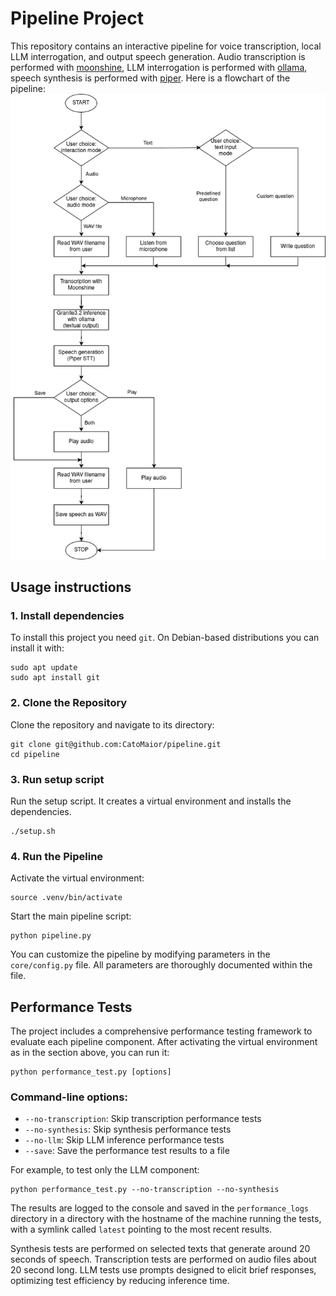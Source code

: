 # Pipeline Project

This repository contains an interactive pipeline for voice transcription, local LLM interrogation, and output speech generation. Audio transcription is performed with [moonshine](https://github.com/usefulsensors/moonshine), LLM interrogation is performed with [ollama](https://github.com/ollama/ollama), speech synthesis is performed with [piper](https://github.com/rhasspy/piper). Here is a flowchart of the pipeline:
![Pipeline Flowchart](pipeline.png)

## Usage instructions

### 1. Install dependencies
To install this project you need `git`. On Debian-based distributions you can install it with:
```
sudo apt update
sudo apt install git
```

### 2. Clone the Repository
Clone the repository and navigate to its directory:
```
git clone git@github.com:CatoMaior/pipeline.git
cd pipeline
```

### 3. Run setup script
Run the setup script. It creates a virtual environment and installs the dependencies.
```
./setup.sh
```

### 4. Run the Pipeline
Activate the virtual environment:
```
source .venv/bin/activate
```
Start the main pipeline script:
```
python pipeline.py
```

You can customize the pipeline by modifying parameters in the `core/config.py` file. All parameters are thoroughly documented within the file.

## Performance Tests

The project includes a comprehensive performance testing framework to evaluate each pipeline component. After activating the virtual environment as in the section above, you can run it:
```
python performance_test.py [options]
```

### Command-line options:

- `--no-transcription`: Skip transcription performance tests
- `--no-synthesis`: Skip synthesis performance tests  
- `--no-llm`: Skip LLM inference performance tests
- `--save`: Save the performance test results to a file

For example, to test only the LLM component:
```
python performance_test.py --no-transcription --no-synthesis
```

The results are logged to the console and saved in the `performance_logs` directory in a directory with the hostname of the machine running the tests, with a symlink called `latest` pointing to the most recent results.

Synthesis tests are performed on selected texts that generate around 20 seconds of speech. Transcription tests are performed on audio files about 20 second long. LLM tests use prompts designed to elicit brief responses, optimizing test efficiency by reducing inference time.